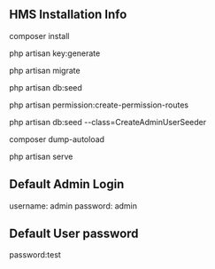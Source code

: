 

## HMS Installation Info

composer install

php artisan key:generate

php artisan migrate

php artisan db:seed

php artisan permission:create-permission-routes

php artisan db:seed --class=CreateAdminUserSeeder

composer dump-autoload

php artisan serve

## Default Admin Login

username: admin
password: admin

## Default User password

password:test
